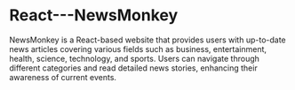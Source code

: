 # React---NewsMonkey
NewsMonkey is a React-based website that provides users with up-to-date news articles covering various fields such as business, entertainment, health, science, technology, and sports. Users can navigate through different categories and read detailed news stories, enhancing their awareness of current events.
